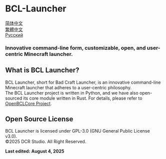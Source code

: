 # BCL-Launcher

[简体中文](README.md)  
[繁體中文](README_ZHTW.md)   
[Русский](README_RUS.md)

### Innovative command-line form, customizable, open, and user-centric Minecraft launcher.

## What is BCL Launcher?
BCL Launcher, short for Bad Craft Launcher, is an innovative command-line Minecraft launcher that adheres to a user-centric philosophy.  
The BCL Launcher project is written in Python, and we have also open-sourced its core module written in Rust. For details, please refer to [OpenBCLCore Project](https://github.com/DCR-Studio/OpenBCLCore).
## Open Source License
BCL Launcher is licensed under GPL-3.0 (GNU General Public License v3.0).  
&copy;2025 DCR Studio. All Right Reserved.

**Last edited: August 4, 2025**
